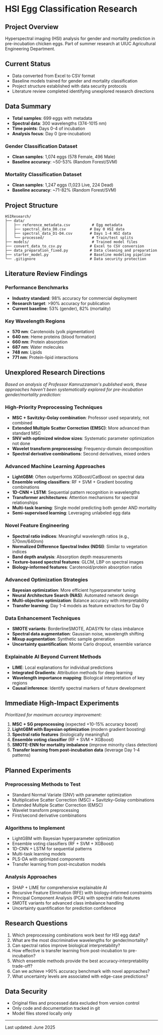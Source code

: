 # HSI Egg Classification Research

## Project Overview
Hyperspectral imaging (HSI) analysis for gender and mortality prediction in pre-incubation chicken eggs. Part of summer research at UIUC Agricultural Engineering Department.

## Current Status
- Data converted from Excel to CSV format
- Baseline models trained for gender and mortality classification
- Project structure established with data security protocols
- Literature review completed identifying unexplored research directions

## Data Summary
- **Total samples**: 699 eggs with metadata
- **Spectral data**: 300 wavelengths (374-1015 nm)
- **Time points**: Days 0-4 of incubation
- **Analysis focus**: Day 0 (pre-incubation)

### Gender Classification Dataset
- **Clean samples**: 1,074 eggs (578 Female, 496 Male)
- **Baseline accuracy**: ~50-53% (Random Forest/SVM)

### Mortality Classification Dataset
- **Clean samples**: 1,247 eggs (1,023 Live, 224 Dead)
- **Baseline accuracy**: ~71-82% (Random Forest/SVM)

## Project Structure
```
HSIResearch/
├── data/
│   ├── reference_metadata.csv          # Egg metadata
│   ├── spectral_data_D0.csv           # Day 0 HSI data
│   ├── spectral_data_D1-D4.csv        # Days 1-4 HSI data
│   └── processed/                      # Train/test splits
├── models/                             # Trained model files
├── convert_data_to_csv.py             # Excel to CSV conversion
├── data_preparation_fixed.py          # Data cleaning and preparation
├── starter_model.py                   # Baseline modeling pipeline
└── .gitignore                         # Data security protection
```

## Literature Review Findings

### Performance Benchmarks
- **Industry standard**: 98% accuracy for commercial deployment
- **Research target**: >90% accuracy for publication
- **Current baseline**: 53% (gender), 82% (mortality)

### Key Wavelength Regions
- **570 nm**: Carotenoids (yolk pigmentation)
- **640 nm**: Heme proteins (blood formation)
- **660 nm**: Protein absorption
- **687 nm**: Water molecules
- **748 nm**: Lipids
- **771 nm**: Protein-lipid interactions

## Unexplored Research Directions

*Based on analysis of Professor Kamruzzaman's published work, these approaches haven't been systematically explored for pre-incubation gender/mortality prediction:*

### High-Priority Preprocessing Techniques
- **MSC + Savitzky-Golay combination**: Professor used separately, not combined
- **Extended Multiple Scatter Correction (EMSC)**: More advanced than standard MSC
- **SNV with optimized window sizes**: Systematic parameter optimization not done
- **Wavelet transform preprocessing**: Frequency-domain decomposition
- **Spectral derivative combinations**: Second derivatives, mixed orders

### Advanced Machine Learning Approaches
- **LightGBM**: Often outperforms XGBoost/CatBoost on spectral data
- **Ensemble voting classifiers**: RF + SVM + Gradient boosting combinations
- **1D-CNN + LSTM**: Sequential pattern recognition in wavelengths
- **Transformer architectures**: Attention mechanisms for spectral relationships
- **Multi-task learning**: Single model predicting both gender AND mortality
- **Semi-supervised learning**: Leveraging unlabeled egg data

### Novel Feature Engineering
- **Spectral ratio indices**: Meaningful wavelength ratios (e.g., 570nm/640nm)
- **Normalized Difference Spectral Index (NDSI)**: Similar to vegetation indices
- **Band depth analysis**: Absorption depth measurements
- **Texture-based spectral features**: GLCM, LBP on spectral images
- **Biology-informed features**: Carotenoid/protein absorption ratios

### Advanced Optimization Strategies
- **Bayesian optimization**: More efficient hyperparameter tuning
- **Neural Architecture Search (NAS)**: Automated network design
- **Multi-objective optimization**: Balance accuracy with interpretability
- **Transfer learning**: Day 1-4 models as feature extractors for Day 0

### Data Enhancement Techniques
- **SMOTE variants**: BorderlineSMOTE, ADASYN for class imbalance
- **Spectral data augmentation**: Gaussian noise, wavelength shifting
- **Mixup augmentation**: Synthetic sample generation
- **Uncertainty quantification**: Monte Carlo dropout, ensemble variance

### Explainable AI Beyond Current Methods
- **LIME**: Local explanations for individual predictions
- **Integrated Gradients**: Attribution methods for deep learning
- **Wavelength importance mapping**: Biological interpretation of key regions
- **Causal inference**: Identify spectral markers of future development

## Immediate High-Impact Experiments

*Prioritized for maximum accuracy improvement:*

1. **MSC + SG preprocessing** (expected +10-15% accuracy boost)
2. **LightGBM with Bayesian optimization** (modern gradient boosting)
3. **Spectral ratio features** (biologically meaningful)
4. **Ensemble voting classifier** (RF + SVM + XGBoost)
5. **SMOTE-ENN for mortality imbalance** (improve minority class detection)
6. **Transfer learning from post-incubation data** (leverage Day 1-4 patterns)

## Planned Experiments

### Preprocessing Methods to Test
- Standard Normal Variate (SNV) with parameter optimization
- Multiplicative Scatter Correction (MSC) + Savitzky-Golay combinations
- Extended Multiple Scatter Correction (EMSC)
- Wavelet transform preprocessing
- First/second derivative combinations

### Algorithms to Implement
- LightGBM with Bayesian hyperparameter optimization
- Ensemble voting classifiers (RF + SVM + XGBoost)
- 1D-CNN + LSTM for sequential patterns
- Multi-task learning models
- PLS-DA with optimized components
- Transfer learning from post-incubation models

### Analysis Approaches
- SHAP + LIME for comprehensive explainable AI
- Recursive Feature Elimination (RFE) with biology-informed constraints
- Principal Component Analysis (PCA) with spectral ratio features
- SMOTE variants for advanced class imbalance handling
- Uncertainty quantification for prediction confidence

## Research Questions

1. Which preprocessing combinations work best for HSI egg data?
2. What are the most discriminative wavelengths for gender/mortality?
3. Can spectral ratios improve biological interpretability?
4. How effective is transfer learning from post-incubation to pre-incubation?
5. Which ensemble methods provide the best accuracy-interpretability trade-off?
6. Can we achieve >90% accuracy benchmark with novel approaches?
7. What uncertainty levels are associated with edge-case predictions?

## Data Security
- Original files and processed data excluded from version control
- Only code and documentation tracked in git
- Model files stored locally only

---
Last updated: June 2025 